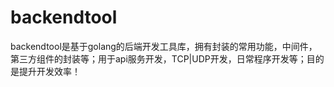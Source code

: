 # backendtool
backendtool是基于golang的后端开发工具库，拥有封装的常用功能，中间件，第三方组件的封装等；用于api服务开发，TCP|UDP开发，日常程序开发等；目的是提升开发效率！
